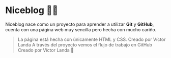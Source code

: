 # Niceblog 🐱‍🐉
Niceblog nace como un proyecto para aprender a utilizar **Git** y **GitHub**, cuenta con una página web muy sencilla pero hecha con mucho cariño.

>La página está hecha con únicamente HTML y CSS.
>Creado por Víctor Landa
>A través del proyecto vemos el flujo de trabajo en GitHub
>Creado por Víctor Landa
>🎃
